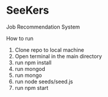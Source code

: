 # SeeKers
Job Recommendation System


How to run

1. Clone repo to local machine
2. Open terminal in the main directory
3. run npm install
4. run mongod
5. run mongo
6. run node seeds/seed.js
7. run npm start
